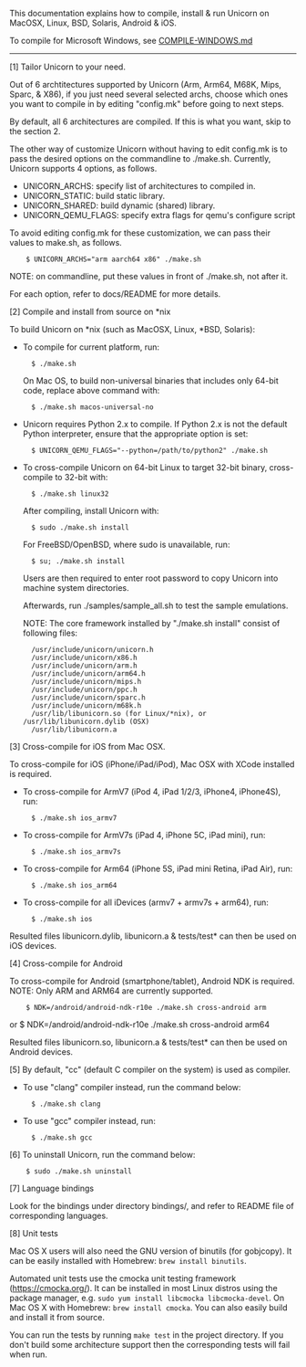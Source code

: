 This documentation explains how to compile, install & run Unicorn on MacOSX,
Linux, BSD, Solaris, Android & iOS.

To compile for Microsoft Windows, see [COMPILE-WINDOWS.md](COMPILE-WINDOWS.md)

----

[1] Tailor Unicorn to your need.

Out of 6 archtitectures supported by Unicorn (Arm, Arm64, M68K, Mips, Sparc,
& X86), if you just need several selected archs, choose which ones you want
to compile in by editing "config.mk" before going to next steps.

By default, all 6 architectures are compiled. If this is what you want, skip
to the section 2.

The other way of customize Unicorn without having to edit config.mk is to
pass the desired options on the commandline to ./make.sh. Currently,
Unicorn supports 4 options, as follows.

  - UNICORN_ARCHS: specify list of architectures to compiled in.
  - UNICORN_STATIC: build static library.
  - UNICORN_SHARED: build dynamic (shared) library.
  - UNICORN_QEMU_FLAGS: specify extra flags for qemu's configure script

To avoid editing config.mk for these customization, we can pass their values to
make.sh, as follows.

        $ UNICORN_ARCHS="arm aarch64 x86" ./make.sh

NOTE: on commandline, put these values in front of ./make.sh, not after it.

For each option, refer to docs/README for more details.



[2] Compile and install from source on *nix

To build Unicorn on *nix (such as MacOSX, Linux, *BSD, Solaris):

- To compile for current platform, run:

        $ ./make.sh

  On Mac OS, to build non-universal binaries that includes only 64-bit code,
  replace above command with:

        $ ./make.sh macos-universal-no

- Unicorn requires Python 2.x to compile. If Python 2.x is not the default
    Python interpreter, ensure that the appropriate option is set:

        $ UNICORN_QEMU_FLAGS="--python=/path/to/python2" ./make.sh

- To cross-compile Unicorn on 64-bit Linux to target 32-bit binary,
  cross-compile to 32-bit with:

        $ ./make.sh linux32

  After compiling, install Unicorn with:

        $ sudo ./make.sh install

  For FreeBSD/OpenBSD, where sudo is unavailable, run:

        $ su; ./make.sh install

  Users are then required to enter root password to copy Unicorn into machine
  system directories.

  Afterwards, run ./samples/sample_all.sh to test the sample emulations.


  NOTE: The core framework installed by "./make.sh install" consist of
  following files:

        /usr/include/unicorn/unicorn.h
        /usr/include/unicorn/x86.h
        /usr/include/unicorn/arm.h
        /usr/include/unicorn/arm64.h
        /usr/include/unicorn/mips.h
        /usr/include/unicorn/ppc.h
        /usr/include/unicorn/sparc.h
        /usr/include/unicorn/m68k.h
        /usr/lib/libunicorn.so (for Linux/*nix), or /usr/lib/libunicorn.dylib (OSX)
        /usr/lib/libunicorn.a



[3] Cross-compile for iOS from Mac OSX.

To cross-compile for iOS (iPhone/iPad/iPod), Mac OSX with XCode installed is required.

- To cross-compile for ArmV7 (iPod 4, iPad 1/2/3, iPhone4, iPhone4S), run:

        $ ./make.sh ios_armv7

- To cross-compile for ArmV7s (iPad 4, iPhone 5C, iPad mini), run:

        $ ./make.sh ios_armv7s

- To cross-compile for Arm64 (iPhone 5S, iPad mini Retina, iPad Air), run:

        $ ./make.sh ios_arm64

- To cross-compile for all iDevices (armv7 + armv7s + arm64), run:

        $ ./make.sh ios

Resulted files libunicorn.dylib, libunicorn.a & tests/test* can then
be used on iOS devices.



[4] Cross-compile for Android

To cross-compile for Android (smartphone/tablet), Android NDK is required.
NOTE: Only ARM and ARM64 are currently supported.

        $ NDK=/android/android-ndk-r10e ./make.sh cross-android arm
or
        $ NDK=/android/android-ndk-r10e ./make.sh cross-android arm64

Resulted files libunicorn.so, libunicorn.a & tests/test* can then
be used on Android devices.



[5] By default, "cc" (default C compiler on the system) is used as compiler.

- To use "clang" compiler instead, run the command below:

        $ ./make.sh clang

- To use "gcc" compiler instead, run:

        $ ./make.sh gcc



[6] To uninstall Unicorn, run the command below:

        $ sudo ./make.sh uninstall



[7] Language bindings

Look for the bindings under directory bindings/, and refer to README file
of corresponding languages.



[8] Unit tests

Mac OS X users will also need the GNU version of binutils (for gobjcopy).
It can be easily installed with Homebrew: `brew install binutils`.

Automated unit tests use the cmocka unit testing framework (https://cmocka.org/).
It can be installed in most Linux distros using the package manager, e.g.
`sudo yum install libcmocka libcmocka-devel`.
On Mac OS X with Homebrew: `brew install cmocka`.
You can also easily build and install it from source.

You can run the tests by running `make test` in the project directory. If you don't
build some architecture support then the corresponding tests will fail when run.
